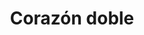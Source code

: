 ---
title: Corazón doble
date: 
draft: false

# descripcion
description : Corazón doble

materials: Plata 925

color: Plateado

dimensions: 0,8 cm

code: 01-03-0265

type: "Aros"

categories: []

# Images
# first image will be shown in the product page
images:
  # - image: "images/path_to_image"
  # La ubicacion de las imagenes es imagenes/Aros/Aros.Microcubic/01-03-0265-corazon-doble
  - image: "./images/aros/microcubic/01-03-0265-corazon-doble_a.jpeg"
  - image: "./images/aros/microcubic/01-03-0265-corazon-doble_b.jpeg"
---